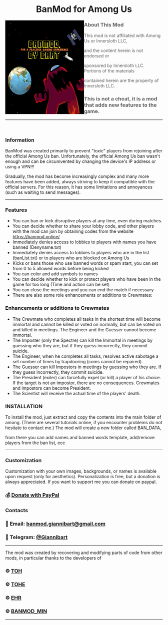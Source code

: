 <h1 align="center">BanMod for Among Us</h1>

<img align="left" alt="Cover" src="/newimage.png" width="50%" height="300" />
<p align="right">

> ### About This Mod
> 
> This mod is not affiliated with Among Us or Innersloth LLC,
> 
> and the content herein is not endorsed or
> 
> sponsored by Innersloth LLC. Portions of the materials
> 
> contained herein are the property of Innersloth LLC.
> 
> ### This is not a cheat, it is a mod that adds new features to the game.

---
<br>

### Information

BanMod was created primarily to prevent "toxic" players from rejoining after the official Among Us ban.
Unfortunately, the official Among Us ban wasn't enough
and can be circumvented by changing the device's IP address or using a VPN!!!

Gradually, the mod has become increasingly complex and many more features have been added,
always striving to keep it compatible with the official servers. For this reason, it has some limitations and annoyances
(such as waiting to send messages).

---
### Features
  - You can ban or kick disruptive players at any time, even during matches.
  - You can decide whether to share your lobby code, and other players with the mod can join by obtaining codes from the website https://banmod.online/
  - Immediately denies access to lobbies to players with names you have banned (Denyname.txt)
  - Immediately denies access to lobbies to players who are in the list (banList.txt) or to players who are blocked on Among Us
  - Kicks or bans those who use banned words or spam start, you can set from 0 to 5 allowed words before being kicked
  - You can color and add symbols to names
  - You can decide whether to kick or protect players who have been in the game for too long (Time and action can be set)
  - You can close the meetings and you can end the match if necessary
  - There are also some role enhancements or additions to Crewmates:
### Enhancements or additions to Crewmates
  - The Crewmate who completes all tasks in the shortest time will become immortal and cannot be killed or voted on normally, but can be voted on and killed in meetings. The Engineer and the Guesser cannot become immortal.
  - The Imposter (only the Spectre) can kill the Immortal in meetings by guessing who they are, but if they guess incorrectly, they commit suicide.
  - The Engineer, when he completes all tasks, resolves active sabotage a set number of times by trapdooring (coms cannot be repaired).
  - The Guesser can kill Impostors in meetings by guessing who they are. If they guess incorrectly, they commit suicide.
  - The President (exiler) can forcefully expel (or kill) a player of his choice. If the target is not an impostor, there are no consequences. Crewmates and impostors can become President.
  - The Scientist will receive the actual time of the players' death.

### INSTALLATION

To install the mod, just extract and copy the contents into the main folder of among.
(There are several tutorials online, if you encounter problems do not hesitate to contact me.)
The mod will create a new folder called BAN_DATA,

from there you can add names and banned words template, add/remove players from the ban list, ecc

---
### Customization 
Customization with your own images, backgrounds, or names is available upon request (only for aesthetics).
Personalization is free, but a donation is always appreciated.
If you want to support me you can donate on paypal.

### 💰 [Donate with PayPal](https://www.paypal.com/donate/?hosted_button_id=AQTKF6FGQLPCL)

### Contacts 
### 📧 Email: [banmod.giannibart@gmail.com](banmod.giannibart@gmail.com)  
### 💬 Telegram: [@Giannibart](https://t.me/Giannibart)
---
The mod was created by recovering and modifying parts of code from other mods, in particular thanks to the developers of
### ⚙️ [TOH](https://github.com/tukasa0001/TownOfHost)
### ⚙️ [TOHE](https://github.com/KARPED1EM/TownOfHostEdited)
### ⚙️ [EHR](https://github.com/Gurge44/EndlessHostRoles/tree/main)
### ⚙️ [BANMOD_MIN](https://github.com/GianniBart/BanMod_Min/tree/main)
---

